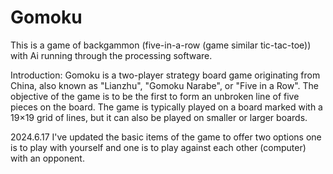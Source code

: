 # Gomoku
This is a game of backgammon (five-in-a-row (game similar tic-tac-toe)) with Ai running through the processing software.

Introduction:
Gomoku is a two-player strategy board game originating from China, also known as "Lianzhu", "Gomoku Narabe", or "Five in a Row". The objective of the game is to be the first to form an unbroken line of five pieces on the board. The game is typically played on a board marked with a 19×19 grid of lines, but it can also be played on smaller or larger boards.

2024.6.17
I've updated the basic items of the game to offer two options one is to play with yourself and one is to play against each other (computer) with an opponent.
